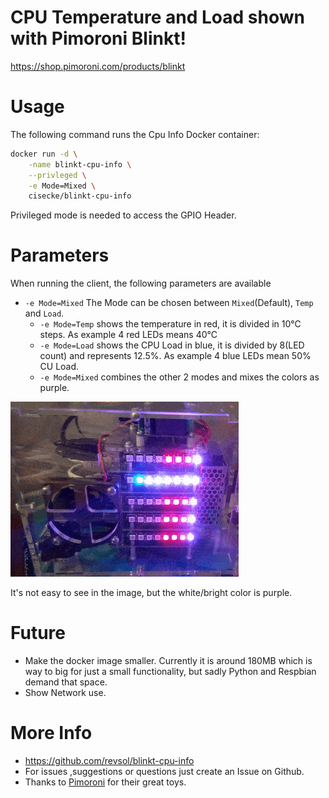 # CPU Temperature and Load shown with Pimoroni Blinkt!

https://shop.pimoroni.com/products/blinkt

# Usage
The following command runs the Cpu Info Docker container:
```bash
docker run -d \
    -name blinkt-cpu-info \
    --privleged \
    -e Mode=Mixed \
    cisecke/blinkt-cpu-info    
```

Privileged mode is needed to access the GPIO Header.

# Parameters
When running the client, the following parameters are available
* ```-e Mode=Mixed``` The Mode can be chosen between ```Mixed```(Default), ```Temp``` and ```Load```.
    * ```-e Mode=Temp``` shows the temperature in red, it is divided in 10°C steps. As example 4 red LEDs means 40°C
    * ```-e Mode=Load``` shows the CPU Load in blue, it is divided by 8(LED count) and represents 12.5%. As example 4 blue LEDs mean 50% CU Load.
    * ```-e Mode=Mixed``` combines the other 2 modes and mixes the colors as purple.

![Blinkt!](cluster-mixed.gif)

It's not easy to see in the image, but the white/bright color is purple.

# Future
* Make the docker image smaller. Currently it is around 180MB which is way to big for just a small functionality, but sadly Python and Respbian demand that space.
* Show Network use.

# More Info
* https://github.com/revsol/blinkt-cpu-info
* For issues ,suggestions or questions just create an Issue on Github.
* Thanks to [Pimoroni](https://shop.pimoroni.com/) for their great toys.
